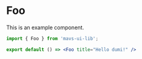 # Foo

This is an example component.

```jsx
import { Foo } from 'mavs-ui-lib';

export default () => <Foo title="Hello dumi!" />
```
